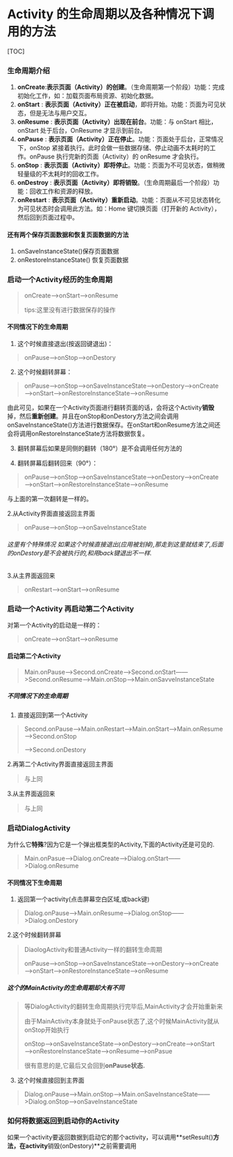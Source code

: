 # Activity 的生命周期以及各种情况下调用的方法

[TOC]



### 生命周期介绍

1. **onCreate**:**表示页面（Activity）的创建**。（生命周期第一个阶段）功能：完成初始化工作，如：加载页面布局资源、初始化数据。
2. **onStart** : **表示页面（Activity）正在被启动**，即将开始。功能：页面为可见状态，但是无法与用户交互。
3. **onResume** : **表示页面（Activity）出现在前台**。功能：与 onStart 相比，onStart 处于后台，OnResume 才显示到前台。
4. **onPause** : **表示页面（Activity）正在停止**。功能：页面处于后台，正常情况下，onStop 紧接着执行。此时会做一些数据存储、停止动画不太耗时的工作。onPause 执行完新的页面（Activity）的 onResume 才会执行。
5. **onStop** : **表示页面（Activity）即将停止**。功能：页面为不可见状态，做稍微轻量级的不太耗时的回收工作。
6. **onDestroy** : **表示页面（Activity）即将销毁**。（生命周期最后一个阶段）功能：回收工作和资源的释放。
7. **onRestart** : **表示页面（Activity）重新启动**。功能：页面从不可见状态转化为可见状态时会调用此方法。如：Home 键切换页面（打开新的 Activity），然后回到页面过程中。

#### 还有两个保存页面数据和恢复页面数据的方法

1. onSaveInstanceState()保存页面数据
2. onRestoreInstanceState() 恢复页面数据

### 启动一个Activity经历的生命周期

> onCreate——>onStart——>onResume
>
> tips:这里没有进行数据保存的操作

#### 不同情况下的生命周期

1. 这个时候直接退出(按返回键退出)：

> onPause——>onStop——>onDestory

2. 这个时候翻转屏幕：

> onPause——>onStop——>onSaveInstanceState——>onDestory——>onCreate——>onStart——>onRestoreInstanceState——>onResume

​		由此可见，如果在一个Activity页面进行翻转页面的话，会将这个Activity**销毁**掉，然后**重新创建**。并且在onStop和onDestory方法之间会调用onSaveInstanceState()方法进行数据保存。在onStart和onResume方法之间还会将调用onRestoreInstanceState方法将数据恢复。

3. 翻转屏幕后如果是同侧的翻转（180°）是不会调用任何方法的

4. 翻转屏幕后翻转回来（90°）：

> onPause——>onStop——>onSaveInstanceState——>onDestory——>onCreate——>onStart——>onRestoreInstanceState——>onResume

   与上面的第一次翻转是一样的。

2.从Activity界面直接返回主界面

> onPause——>onStop——>onSaveInstanceState

###### 这里有个特殊情况 如果这个时候直接退出(应用被划掉),那走到这里就结束了,后面的onDestory是不会被执行的,和用back键退出不一样.

3.从主界面返回来

> onRestart——>onStart——>onResume

### 启动一个Activity 再启动第二个Activity

对第一个Activity的启动是一样的：

> onCreate——>onStart——>onResume

#### 启动第二个Activity

> Main.onPause——>Second.onCreate——>Second.onStart——>Second.onResume——>Main.onStop——>Main.onSavveInstanceState

##### 不同情况下的生命周期

1. 直接返回到第一个Activity

> Second.onPause——>Main.onRestart——>Main.onStart——>Main.onResume——>Second.onStop
>
> ——>Second.onDestory

2.再第二个Activity界面直接返回主界面

> 与上同

3.从主界面返回来

> 与上同

### 启动DialogActivity

为什么它**特殊**?因为它是一个弹出框类型的Activity,下面的Activity还是可见的.

> Main.onPasue——>Dialog.onCreate——>Dialog.onStart——>Dialog.onResume

#### 不同情况下生命周期

1. 返回第一个activity(点击屏幕空白区域,或back键)

> Dialog.onPause——>Main.onResume——>Dialog.onStop——>Dialog.onDestory

2.这个时候翻转屏幕

> DiaologActivity和普通Activity一样的翻转生命周期
>
> onPause——>onStop——>onSaveInstanceState——>onDestory——>onCreate——>onStart——>onRestoreInstanceState——>onResume

##### 这个的MainActivity的生命周期却大有不同

> 等DialogActivity的翻转生命周期执行完毕后,MainActivity才会开始重新来
>
> 由于MainActivity本身就处于onPause状态了,这个时候MainActivity就从onStop开始执行
>
> onStop——>onSaveInstanceState——>onDestory——>onCreate——>onStart——>onRestoreInstanceState——>onResume——>onPasue
>
> 很有意思的是,它最后又会回到**onPause状态.**

3. 这个时候直接回到主界面

> Dialog.onPause——>Main.onStop——>Main.onSaveInstanceState——>Dialog.onStop——>onSaveInstanceState

### 如何将数据返回到启动你的Activity

如果一个activity要返回数据到启动它的那个activity，可以调用**setResult()**方法，在activity**销毁(onDestory)**之前需要调用
